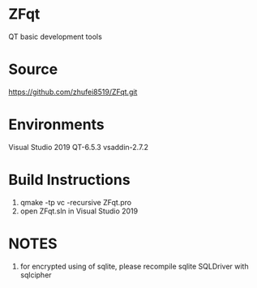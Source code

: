 # ZFqt
QT basic development tools

# Source
https://github.com/zhufei8519/ZFqt.git

# Environments
Visual Studio 2019
QT-6.5.3
vsaddin-2.7.2

# Build Instructions
1. qmake -tp vc -recursive ZFqt.pro
2. open ZFqt.sln in Visual Studio 2019

# NOTES
1. for encrypted using of sqlite, please recompile sqlite SQLDriver with sqlcipher
